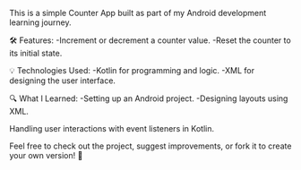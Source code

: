 This is a simple Counter App built as part of my Android development learning journey.

🛠 Features:
-Increment or decrement a counter value.
-Reset the counter to its initial state.

💡 Technologies Used:
-Kotlin for programming and logic.
-XML for designing the user interface.

🔍 What I Learned:
-Setting up an Android project.
-Designing layouts using XML.

Handling user interactions with event listeners in Kotlin.

Feel free to check out the project, suggest improvements, or fork it to create your own version! 🚀
